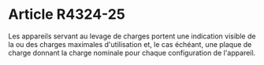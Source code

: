 # Article R4324-25

  
Les appareils servant au levage de charges portent une indication visible de la ou des charges maximales d'utilisation et, le cas échéant, une plaque de charge donnant la charge nominale pour chaque configuration de l'appareil.